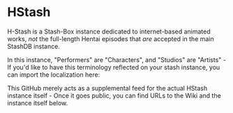 # HStash
H-Stash is a Stash-Box instance dedicated to internet-based animated works, *not* the full-length Hentai episodes that *are* accepted in the main StashDB instance. <!--todo add links to stash-box github and stashdb url-->

In this instance, "Performers" are "Characters", and "Studios" are "Artists" - If you'd like to have this terminology reflected on your stash instance, you can import the localization here: <!--todo add localization url-->

This GitHub merely acts as a supplemental feed for the actual HStash instance itself - Once it goes public, you can find URLs to the Wiki and the instance itself below.
